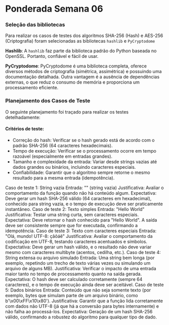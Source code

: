 # Ponderada Semana 06
### Seleção das bibliotecas
Para realizar os casos de testes dos algoritmos SHA-256 (Hash) e AES-256 (Criptografia) foram selecionadas as bibliotecas `hashlib` e `PyCryptodome`

**Hashlib**: A `hashlib` faz parte da biblioteca padrão do Python baseada no OpenSSL. Portanto, confiável e fácil de usar.

**PyCryptodome**: PyCryptodome é uma biblioteca completa, oferece diversos métodos de criptografia (simétrica, assimétrica) e possuindo uma documentação detalhada. Outra vantagem é a ausência de dependências externas, o que reduz  o consumo de memória e proporciona um processamento eficiente. 

### Planejamento dos Casos de Teste
O seguinte planejamento foi traçado para realizar os testes detelhadamente:

#### Critérios de teste:
- Correção do hash: Verificar se o hash gerado está de acordo com o padrão SHA-256 (64 caracteres hexadecimais).
- Tempo de execução: Verificar se o processamento ocorre em tempo razoável (especialmente em entradas grandes).
- Tamanho e complexidade da entrada: Variar desde strings vazias até dados grandes ou binários, incluindo caracteres especiais.
- Confiabilidade: Garantir que o algoritmo sempre retorne o mesmo resultado para a mesma entrada (idempotência).

Caso de teste 1: String vazia
Entrada: "" (string vazia)
Justificativa: Avaliar o comportamento da função quando não há conteúdo algum.
Expectativa: Deve gerar um hash SHA-256 válido (64 caracteres em hexadecimal), conhecido para string vazia, e o tempo de execução deve ser praticamente instantâneo.
Caso de teste 2: Texto simples
Entrada: "Hello World"
Justificativa: Testar uma string curta, sem caracteres especiais.
Expectativa: Deve retornar o hash conhecido para "Hello World". A saída deve ser consistente sempre que for executada, confirmando a idempotência.
Caso de teste 3: Texto com caracteres especiais
Entrada: "Olá, mundo! UTF-8: çãõáê"
Justificativa: Avaliar o comportamento da codificação em UTF-8, testando caracteres acentuados e símbolos.
Expectativa: Deve gerar um hash válido, e o resultado não deve variar mesmo com caracteres multibyte (acentos, cedilha, etc.).
Caso de teste 4: String extensa ou arquivo simulado
Entrada: Uma string bem longa (por exemplo, repetindo um trecho de texto várias vezes ou simulando um arquivo de alguns MB).
Justificativa: Verificar o impacto de uma entrada maior tanto no tempo de processamento quanto na saída gerada.
Expectativa: O hash deve ser calculado corretamente (sempre 64 caracteres), e o tempo de execução ainda deve ser aceitável.
Caso de teste 5: Dados binários
Entrada: Conteúdo que não seja somente texto (por exemplo, bytes que simulam parte de um arquivo binário, como b'\x00\xFF\x10\x80').
Justificativa: Garantir que a função lida corretamente com dados não UTF-8 (já que há a conversão para bytes internamente) e não falha ao processá-los.
Expectativa: Geração de um hash SHA-256 válido, confirmando a robustez do algoritmo para qualquer tipo de dado.